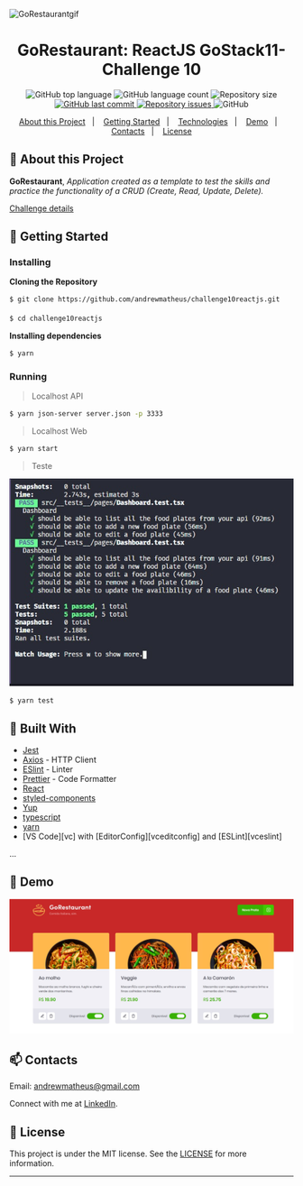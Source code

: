 ![GoRestaurantgif](https://github.com/andrewmatheus/challenge10reactjs/blob/master/GoRestaurant.gif)

<h1 align="center">
  GoRestaurant: ReactJS GoStack11-Challenge 10  
</h1>  

<p align="center">
  <img alt="GitHub top language" src="https://img.shields.io/github/languages/top/andrewmatheus/challenge10reactjs.svg">

  <img alt="GitHub language count" src="https://img.shields.io/github/languages/count/andrewmatheus/challenge10reactjs.svg">

  <img alt="Repository size" src="https://img.shields.io/github/repo-size/andrewmatheus/challenge10reactjs.svg">
  <a href="https://github.com/andrewmatheus/challenge10reactjs/commits/master">
    <img alt="GitHub last commit" src="https://img.shields.io/github/last-commit/andrewmatheus/challenge10reactjs.svg">
  </a>

  <a href="https://github.com/andrewmatheus/challenge10reactjs/issues">
    <img alt="Repository issues" src="https://img.shields.io/github/issues/andrewmatheus/challenge10reactjs.svg">
  </a>

  <img alt="GitHub" src="https://img.shields.io/github/license/andrewmatheus/gobaber11.svg">
</p>
   
<p align="center">
  <a href="#notebook-About-this-Project">About this Project</a>&nbsp;&nbsp;&nbsp;|&nbsp;&nbsp;&nbsp;
  <a href="#rocket-Getting-Started">Getting Started</a>&nbsp;&nbsp;&nbsp;|&nbsp;&nbsp;&nbsp;
  <a href="#hammer-Built-With">Technologies</a>&nbsp;&nbsp;&nbsp;|&nbsp;&nbsp;&nbsp;
  <a href="#art-Demo">Demo</a>&nbsp;&nbsp;&nbsp;|&nbsp;&nbsp;&nbsp;
  <a href="#mailbox-Contacts">Contacts</a>&nbsp;&nbsp;&nbsp;|&nbsp;&nbsp;&nbsp;  
  <a href="#memo-license">License</a>
</p>   
   
   
## :notebook: About this Project

**GoRestaurant**, *Application created as a template to test the skills and practice the functionality of a CRUD (Create, Read, Update, Delete).* 

[Challenge details](https://github.com/Rocketseat/bootcamp-gostack-desafios/tree/master/desafio-reactjs-crud)

## :rocket: Getting Started

### Installing

**Cloning the Repository**

```bash
$ git clone https://github.com/andrewmatheus/challenge10reactjs.git

$ cd challenge10reactjs

```

**Installing dependencies**

```bash
$ yarn
```

### Running

> Localhost API
```bash
$ yarn json-server server.json -p 3333
```
> Localhost Web
```bash
$ yarn start
```

> Teste

![test](https://github.com/andrewmatheus/challenge10reactjs/blob/master/testGoRestaurante.jpg)

```
$ yarn test
```

## :hammer: Built With

- [Jest](https://jestjs.io/)
- [Axios](https://github.com/axios/axios) - HTTP Client
- [ESlint](https://eslint.org/) - Linter
- [Prettier](https://prettier.io/) - Code Formatter
- [React](https://pt-br.reactjs.org/)
- [styled-components](https://www.styled-components.com/)
- [Yup](https://github.com/jquense/yup)
- [typescript](https://www.typescriptlang.org/)
- [yarn](https://yarnpkg.com/)
- [VS Code][vc] with [EditorConfig][vceditconfig] and [ESLint][vceslint]

...
  
## :art: Demo

![GoRestaurantweb](https://github.com/andrewmatheus/challenge10reactjs/blob/master/dashboard.jpg)


## :mailbox: Contacts

Email: andrewmatheus@gmail.com

Connect with me at [LinkedIn](https://www.linkedin.com/in/andrew-cabral-developer/).

## :memo: License
This project is under the MIT license. See the [LICENSE](https://github.com/andrewmatheus/gobaber11/blob/master/LICENSE) for more information.
  
------------------
